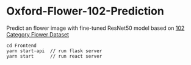 # Oxford-Flower-102-Prediction

Predict an flower image with fine-tuned ResNet50 model based on [102 Category Flower Dataset](http://www.robots.ox.ac.uk/~vgg/data/flowers/102/index.html)

    cd Frontend
    yarn start-api  // run flask server
    yarn start      // run react server
